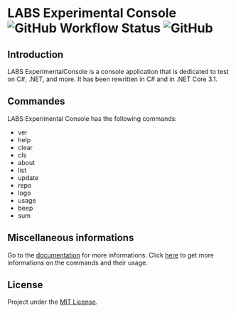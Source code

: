 # LABS Experimental Console ![GitHub Workflow Status](https://img.shields.io/github/workflow/status/Leo-Corporation/LABS-ExperimentalConsole/.NET%20Core) ![GitHub](https://img.shields.io/github/license/Leo-Corporation/LABS-ExperimentalConsole)
## Introduction
LABS ExperimentalConsole is a console application that is dedicated to test on C#, .NET, and more.
It has been rewritten in C# and in .NET Core 3.1.
## Commandes
LABS Experimental Console has the following commands:
* ver
* help
* clear
* cls
* about
* list
* update
* repo
* logo
* usage
* beep
* sum

## Miscellaneous informations
Go to the [documentation](https://github.com/Leo-Corporation/LABS-ExperimentalConsole/wiki) for more informations.
Click [here](https://github.com/Leo-Corporation/LABS-ExperimentalConsole/wiki/Commandes) to get more informations on the commands and their usage.
## License
Project under the [MIT License](https://github.com/Leo-Corporation/LABS-ExperimentalConsole/blob/master/LICENSE.md).
